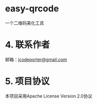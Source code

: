 # easy-qrcode

一个二维码美化工具

# 4. 联系作者

邮箱：jcodeporter@gmail.com

# 5. 项目协议

本项目采用Apache License Version 2.0协议
